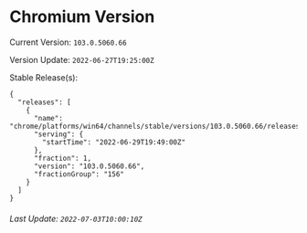 # Chromium Version

Current Version: `103.0.5060.66`

Version Update: `2022-06-27T19:25:00Z`

Stable Release(s):
```
{
  "releases": [
    {
      "name": "chrome/platforms/win64/channels/stable/versions/103.0.5060.66/releases/1656532140",
      "serving": {
        "startTime": "2022-06-29T19:49:00Z"
      },
      "fraction": 1,
      "version": "103.0.5060.66",
      "fractionGroup": "156"
    }
  ]
}
```

###### Last Update: `2022-07-03T10:00:10Z`
